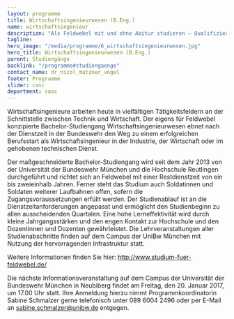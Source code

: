 ```yaml
---
layout: programme
title: Wirtschaftsingenieurwesen (B.Eng.)
name: wirtschaftsingenieur
description: "Als Feldwebel mit und ohne Abitur studieren – Qualifizieren Sie sich mit dem praxisnahen Bachelor Wirtschaftsingenieurwesen für vielfältige Tätigkeitsfelder in der zivilen Wirtschaft und Industrie"
tagline: 
hero_image: "/media/programme/6_wirtschaftsingenieurwesen.jpg"
hero_title: Wirtschaftsingenieurwesen (B.Eng.)
parent: Studiengänge
backlink: "/programme#studiengaenge"
contact_name: dr_nicol_matzner_vogel
footer: Programme
slider: casc
department: casc
---
```


Wirtschaftsingenieure arbeiten heute in vielfältigen Tätigkeitsfeldern an der Schnittstelle zwischen Technik und Wirtschaft. Der eigens für Feldwebel konzipierte Bachelor-Studiengang Wirtschaftsingenieurwesen ebnet nach der Dienstzeit in der Bundeswehr den Weg zu einem erfolgreichen Berufsstart als Wirtschaftsingenieur in der Industrie, der Wirtschaft oder im gehobenen technischen Dienst. 

Der maßgeschneiderte Bachelor-Studiengang wird seit dem Jahr 2013 von der Universität der Bundeswehr München und die Hochschule Reutlingen durchgeführt und richtet sich an Feldwebel mit einer Restdienstzeit von ein bis zweieinhalb Jahren. Ferner steht das Studium auch Soldatinnen und Soldaten weiterer Laufbahnen offen, sofern die Zugangsvoraussetzungen erfüllt werden. Der Studienablauf ist an die Dienstzeitanforderungen angepasst und ermöglicht den Studienbeginn zu allen ausscheidenden Quartalen. Eine hohe Lerneffektivität wird durch kleine Jahrgangsstärken  und den engen Kontakt zur Hochschule und den Dozentinnen und Dozenten gewährleistet. Die Lehrveranstaltungen aller Studienabschnitte finden auf dem Campus der UniBw München mit Nutzung der hervorragenden Infrastruktur statt. 

Weitere Informationen finden Sie hier: <a href="http://www.studium-fuer-feldwebel.de/">http://www.studium-fuer-feldwebel.de/</a>

Die nächste Informationsveranstaltung auf dem Campus der Universität der Bundeswehr München in Neubiberg findet am Freitag, den 20. Januar 2017, um 17.00 Uhr statt. Ihre Anmeldung hierzu nimmt Programmkoordinatorin Sabine Schmalzer gerne telefonisch unter 089 6004 2496 oder per E-Mail an <a href="mailto:sabine.schmalzer@unibw.de">sabine.schmalzer@unibw.de</a> entgegen.
